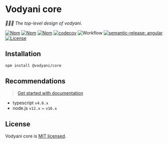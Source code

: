 # Vodyani core

*👩🏻‍🚀 The top-level design of vodyani.*

[![Npm](https://img.shields.io/npm/v/@vodyani/core/latest.svg)](https://www.npmjs.com/package/@vodyani/core)
[![Npm](https://img.shields.io/npm/v/@vodyani/core/beta.svg)](https://www.npmjs.com/package/@vodyani/core)
[![Npm](https://img.shields.io/npm/dm/@vodyani/core)](https://www.npmjs.com/package/@vodyani/core)
[![codecov](https://codecov.io/gh/vodyani/core/branch/main/graph/badge.svg?token=YHBHSZH5PB)](https://codecov.io/gh/vodyani/core)
![Workflow](https://github.com/vodyani/core/actions/workflows/release.yml/badge.svg)
[![semantic-release: angular](https://img.shields.io/badge/semantic--release-angular-e10079?logo=semantic-release)](https://github.com/semantic-release/semantic-release)
[![License](https://img.shields.io/github/license/vodyani/core)](LICENSE)

## Installation

```sh
npm install @vodyani/core
```

## Recommendations
> [Get started with documentation](https://vodyani.vercel.app/docs/advanced/core)

- typescript `v4.6.x`
- node.js `v12.x` ~ `v16.x`

## License

Vodyani core is [MIT licensed](LICENSE).
